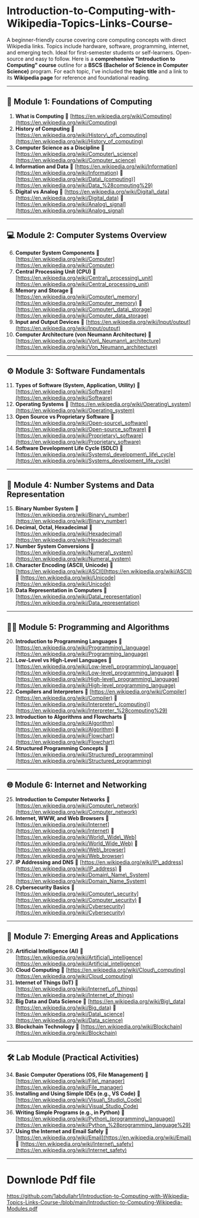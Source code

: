 # Introduction-to-Computing-with-Wikipedia-Topics-Links-Course-
A beginner-friendly  course covering core computing concepts with direct Wikipedia links. Topics include hardware, software, programming, internet, and emerging tech. Ideal for first-semester students or self-learners. Open-source and easy to follow.
Here is a **comprehensive "Introduction to Computing" course** outline for a **BSCS (Bachelor of Science in Computer Science)** program. For each topic, I’ve included the **topic title** and a link to its **Wikipedia page** for reference and foundational reading.

---


## 🧠 **Module 1: Foundations of Computing**

1. **What is Computing**
   🔗 [https://en.wikipedia.org/wiki/Computing](https://en.wikipedia.org/wiki/Computing)
2. **History of Computing**
   🔗 [https://en.wikipedia.org/wiki/History\_of\_computing](https://en.wikipedia.org/wiki/History_of_computing)
3. **Computer Science as a Discipline**
   🔗 [https://en.wikipedia.org/wiki/Computer\_science](https://en.wikipedia.org/wiki/Computer_science)
4. **Information and Data**
   🔗 [https://en.wikipedia.org/wiki/Information](https://en.wikipedia.org/wiki/Information)
   🔗 [https://en.wikipedia.org/wiki/Data\_(computing)](https://en.wikipedia.org/wiki/Data_%28computing%29)
5. **Digital vs Analog**
   🔗 [https://en.wikipedia.org/wiki/Digital\_data](https://en.wikipedia.org/wiki/Digital_data)
   🔗 [https://en.wikipedia.org/wiki/Analog\_signal](https://en.wikipedia.org/wiki/Analog_signal)

---

## 💻 **Module 2: Computer Systems Overview**

6. **Computer System Components**
   🔗 [https://en.wikipedia.org/wiki/Computer](https://en.wikipedia.org/wiki/Computer)
7. **Central Processing Unit (CPU)**
   🔗 [https://en.wikipedia.org/wiki/Central\_processing\_unit](https://en.wikipedia.org/wiki/Central_processing_unit)
8. **Memory and Storage**
   🔗 [https://en.wikipedia.org/wiki/Computer\_memory](https://en.wikipedia.org/wiki/Computer_memory)
   🔗 [https://en.wikipedia.org/wiki/Computer\_data\_storage](https://en.wikipedia.org/wiki/Computer_data_storage)
9. **Input and Output Devices**
   🔗 [https://en.wikipedia.org/wiki/Input/output](https://en.wikipedia.org/wiki/Input/output)
10. **Computer Architecture (von Neumann Architecture)**
    🔗 [https://en.wikipedia.org/wiki/Von\_Neumann\_architecture](https://en.wikipedia.org/wiki/Von_Neumann_architecture)

---

## ⚙️ **Module 3: Software Fundamentals**

11. **Types of Software (System, Application, Utility)**
    🔗 [https://en.wikipedia.org/wiki/Software](https://en.wikipedia.org/wiki/Software)
12. **Operating Systems**
    🔗 [https://en.wikipedia.org/wiki/Operating\_system](https://en.wikipedia.org/wiki/Operating_system)
13. **Open Source vs Proprietary Software**
    🔗 [https://en.wikipedia.org/wiki/Open-source\_software](https://en.wikipedia.org/wiki/Open-source_software)
    🔗 [https://en.wikipedia.org/wiki/Proprietary\_software](https://en.wikipedia.org/wiki/Proprietary_software)
14. **Software Development Life Cycle (SDLC)**
    🔗 [https://en.wikipedia.org/wiki/Systems\_development\_life\_cycle](https://en.wikipedia.org/wiki/Systems_development_life_cycle)

---

## 🧮 **Module 4: Number Systems and Data Representation**

15. **Binary Number System**
    🔗 [https://en.wikipedia.org/wiki/Binary\_number](https://en.wikipedia.org/wiki/Binary_number)
16. **Decimal, Octal, Hexadecimal**
    🔗 [https://en.wikipedia.org/wiki/Hexadecimal](https://en.wikipedia.org/wiki/Hexadecimal)
17. **Number System Conversions**
    🔗 [https://en.wikipedia.org/wiki/Numeral\_system](https://en.wikipedia.org/wiki/Numeral_system)
18. **Character Encoding (ASCII, Unicode)**
    🔗 [https://en.wikipedia.org/wiki/ASCII](https://en.wikipedia.org/wiki/ASCII)
    🔗 [https://en.wikipedia.org/wiki/Unicode](https://en.wikipedia.org/wiki/Unicode)
19. **Data Representation in Computers**
    🔗 [https://en.wikipedia.org/wiki/Data\_representation](https://en.wikipedia.org/wiki/Data_representation)

---

## 🧑‍💻 **Module 5: Programming and Algorithms**

20. **Introduction to Programming Languages**
    🔗 [https://en.wikipedia.org/wiki/Programming\_language](https://en.wikipedia.org/wiki/Programming_language)
21. **Low-Level vs High-Level Languages**
    🔗 [https://en.wikipedia.org/wiki/Low-level\_programming\_language](https://en.wikipedia.org/wiki/Low-level_programming_language)
    🔗 [https://en.wikipedia.org/wiki/High-level\_programming\_language](https://en.wikipedia.org/wiki/High-level_programming_language)
22. **Compilers and Interpreters**
    🔗 [https://en.wikipedia.org/wiki/Compiler](https://en.wikipedia.org/wiki/Compiler)
    🔗 [https://en.wikipedia.org/wiki/Interpreter\_(computing)](https://en.wikipedia.org/wiki/Interpreter_%28computing%29)
23. **Introduction to Algorithms and Flowcharts**
    🔗 [https://en.wikipedia.org/wiki/Algorithm](https://en.wikipedia.org/wiki/Algorithm)
    🔗 [https://en.wikipedia.org/wiki/Flowchart](https://en.wikipedia.org/wiki/Flowchart)
24. **Structured Programming Concepts**
    🔗 [https://en.wikipedia.org/wiki/Structured\_programming](https://en.wikipedia.org/wiki/Structured_programming)

---

## 🌐 **Module 6: Internet and Networking**

25. **Introduction to Computer Networks**
    🔗 [https://en.wikipedia.org/wiki/Computer\_network](https://en.wikipedia.org/wiki/Computer_network)
26. **Internet, WWW, and Web Browsers**
    🔗 [https://en.wikipedia.org/wiki/Internet](https://en.wikipedia.org/wiki/Internet)
    🔗 [https://en.wikipedia.org/wiki/World\_Wide\_Web](https://en.wikipedia.org/wiki/World_Wide_Web)
    🔗 [https://en.wikipedia.org/wiki/Web\_browser](https://en.wikipedia.org/wiki/Web_browser)
27. **IP Addressing and DNS**
    🔗 [https://en.wikipedia.org/wiki/IP\_address](https://en.wikipedia.org/wiki/IP_address)
    🔗 [https://en.wikipedia.org/wiki/Domain\_Name\_System](https://en.wikipedia.org/wiki/Domain_Name_System)
28. **Cybersecurity Basics**
    🔗 [https://en.wikipedia.org/wiki/Computer\_security](https://en.wikipedia.org/wiki/Computer_security)
    🔗 [https://en.wikipedia.org/wiki/Cybersecurity](https://en.wikipedia.org/wiki/Cybersecurity)

---

## 🧾 **Module 7: Emerging Areas and Applications**

29. **Artificial Intelligence (AI)**
    🔗 [https://en.wikipedia.org/wiki/Artificial\_intelligence](https://en.wikipedia.org/wiki/Artificial_intelligence)
30. **Cloud Computing**
    🔗 [https://en.wikipedia.org/wiki/Cloud\_computing](https://en.wikipedia.org/wiki/Cloud_computing)
31. **Internet of Things (IoT)**
    🔗 [https://en.wikipedia.org/wiki/Internet\_of\_things](https://en.wikipedia.org/wiki/Internet_of_things)
32. **Big Data and Data Science**
    🔗 [https://en.wikipedia.org/wiki/Big\_data](https://en.wikipedia.org/wiki/Big_data)
    🔗 [https://en.wikipedia.org/wiki/Data\_science](https://en.wikipedia.org/wiki/Data_science)
33. **Blockchain Technology**
    🔗 [https://en.wikipedia.org/wiki/Blockchain](https://en.wikipedia.org/wiki/Blockchain)

---

## 🛠️ **Lab Module (Practical Activities)**

34. **Basic Computer Operations (OS, File Management)**
    🔗 [https://en.wikipedia.org/wiki/File\_manager](https://en.wikipedia.org/wiki/File_manager)
35. **Installing and Using Simple IDEs (e.g., VS Code)**
    🔗 [https://en.wikipedia.org/wiki/Visual\_Studio\_Code](https://en.wikipedia.org/wiki/Visual_Studio_Code)
36. **Writing Simple Programs (e.g., in Python)**
    🔗 [https://en.wikipedia.org/wiki/Python\_(programming\_language)](https://en.wikipedia.org/wiki/Python_%28programming_language%29)
37. **Using the Internet and Email Safely**
    🔗 [https://en.wikipedia.org/wiki/Email](https://en.wikipedia.org/wiki/Email)
    🔗 [https://en.wikipedia.org/wiki/Internet\_safety](https://en.wikipedia.org/wiki/Internet_safety)

---
# **Downlode Pdf file**
https://github.com/1abdullahr1/Introduction-to-Computing-with-Wikipedia-Topics-Links-Course-/blob/main/Introduction-to-Computing-Wikipedia-Modules.pdf


